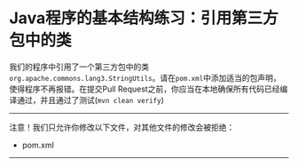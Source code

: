 # Java程序的基本结构练习：引用第三方包中的类

我们的程序中引用了一个第三方包中的类`org.apache.commons.lang3.StringUtils`。请在`pom.xml`中添加适当的包声明，
使得程序不再报错。在提交Pull Request之前，你应当在本地确保所有代码已经编译通过，并且通过了测试(`mvn clean verify`)

-----
注意！我们只允许你修改以下文件，对其他文件的修改会被拒绝：
- pom.xml
-----




